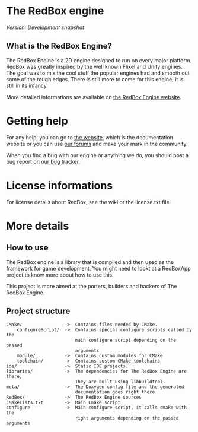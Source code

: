 The RedBox engine 
=================
*Version: Development snapshot*

What is the RedBox Engine?
--------------------------
The RedBox Engine is a 2D engine designed to run on every major platform. RedBox 
was greatly inspired by the well known Flixel and Unity engines. The goal was to 
mix the cool stuff the popular engines had and smooth out some of the rough 
edges. There is still more to come for this engine; it is still in its infancy.

More detailed informations are available on 
[the RedBox Engine website](http://redboxengine.com/).

Getting help
============
For any help, you can go to [the website](http://redboxengine.com), which is
the documentation website or you can use [our forums](http://anhero.net/forum/)
and make your mark in the community.

When you find a bug with our engine or anything we do, you should post a bug
report on [our bug tracker](http://bugs.anhero.net/).

License informations
======================
For license details about RedBox, see the wiki or the license.txt file.

More details
============

How to use
----------
The RedBox engine is a library that is compiled and then used as the framework 
for game development. You might need to lookt at a RedBoxApp project to know more
about how to use this.

This project is more aimed at the porters, builders and hackers of The RedBox
Engine.

Project structure
-----------------
	CMake/                ->  Contains files needed by CMake.
		configureScript/  ->  Contains special configure scripts called by the
		                      main configure script depending on the passed 
		                      arguments
		module/           ->  Contains custom modules for CMake
		toolchain/        ->  Contains custom CMake toolchains
	ide/                  ->  Static IDE projects.
	libraries/            ->  The dependencies for The RedBox Engine are there,
	                          They are built using libbuildtool.
	meta/                 ->  The Doxygen config file and the generated 
	                          documentation goes right there
	RedBox/               ->  The RedBox Engine sources
	CMakeLists.txt        ->  Main Cmake script
	configure             ->  Main configure script, it calls cmake with the 
	                          right arguments depending on the passed arguments
